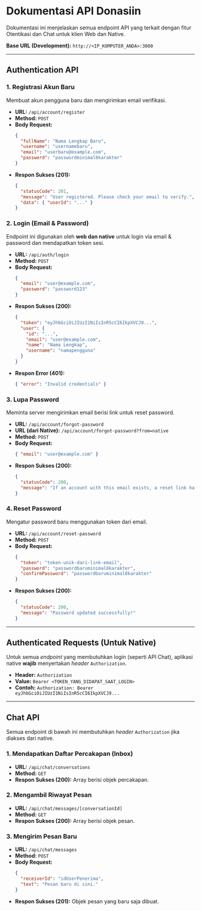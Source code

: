 # Dokumentasi API Donasiin

Dokumentasi ini menjelaskan semua endpoint API yang terkait dengan fitur Otentikasi dan Chat untuk klien Web dan Native.

**Base URL (Development):** `http://<IP_KOMPUTER_ANDA>:3000`

---

## Authentication API

### 1. Registrasi Akun Baru

Membuat akun pengguna baru dan mengirimkan email verifikasi.

- **URL:** `/api/account/register`
- **Method:** `POST`
- **Body Request:**
  ```json
  {
    "fullName": "Nama Lengkap Baru",
    "username": "usernamebaru",
    "email": "userbaru@example.com",
    "password": "passwordminimal8karakter"
  }
  ```
- **Respon Sukses (201):**
  ```json
  {
    "statusCode": 201,
    "message": "User registered. Please check your email to verify.",
    "data": { "userId": "..." }
  }
  ```

### 2. Login (Email & Password)

Endpoint ini digunakan oleh **web dan native** untuk login via email & password dan mendapatkan token sesi.

- **URL:** `/api/auth/login`
- **Method:** `POST`
- **Body Request:**
  ```json
  {
    "email": "user@example.com",
    "password": "password123"
  }
  ```
- **Respon Sukses (200):**
  ```json
  {
    "token": "eyJhbGciOiJIUzI1NiIsInR5cCI6IkpXVCJ9...",
    "user": {
      "id": "...",
      "email": "user@example.com",
      "name": "Nama Lengkap",
      "username": "namapengguna"
    }
  }
  ```
- **Respon Error (401):**
  ```json
  { "error": "Invalid credentials" }
  ```

### 3. Lupa Password

Meminta server mengirimkan email berisi link untuk reset password.

- **URL:** `/api/account/forgot-password`
- **URL (dari Native):** `/api/account/forgot-password?from=native`
- **Method:** `POST`
- **Body Request:**
  ```json
  { "email": "user@example.com" }
  ```
- **Respon Sukses (200):**
  ```json
  {
    "statusCode": 200,
    "message": "If an account with this email exists, a reset link has been sent."
  }
  ```

### 4. Reset Password

Mengatur password baru menggunakan token dari email.

- **URL:** `/api/account/reset-password`
- **Method:** `POST`
- **Body Request:**
  ```json
  {
    "token": "token-unik-dari-link-email",
    "password": "passwordbaruminimal8karakter",
    "confirmPassword": "passwordbaruminimal8karakter"
  }
  ```
- **Respon Sukses (200):**
  ```json
  {
    "statusCode": 200,
    "message": "Password updated successfully!"
  }
  ```

---

## Authenticated Requests (Untuk Native)

Untuk semua _endpoint_ yang membutuhkan login (seperti API Chat), aplikasi native **wajib** menyertakan _header_ `Authorization`.

- **Header:** `Authorization`
- **Value:** `Bearer <TOKEN_YANG_DIDAPAT_SAAT_LOGIN>`
- **Contoh:** `Authorization: Bearer eyJhbGciOiJIUzI1NiIsInR5cCI6IkpXVCJ9...`

---

## Chat API

Semua endpoint di bawah ini membutuhkan _header_ `Authorization` jika diakses dari native.

### 1. Mendapatkan Daftar Percakapan (Inbox)

- **URL:** `/api/chat/conversations`
- **Method:** `GET`
- **Respon Sukses (200):** Array berisi objek percakapan.

### 2. Mengambil Riwayat Pesan

- **URL:** `/api/chat/messages/[conversationId]`
- **Method:** `GET`
- **Respon Sukses (200):** Array berisi objek pesan.

### 3. Mengirim Pesan Baru

- **URL:** `/api/chat/messages`
- **Method:** `POST`
- **Body Request:**
  ```json
  {
    "receiverId": "idUserPenerima",
    "text": "Pesan baru di sini."
  }
  ```
- **Respon Sukses (201):** Objek pesan yang baru saja dibuat.
